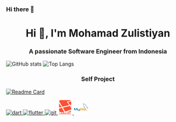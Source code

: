 ### Hi there 👋



<h1 align="center">Hi 👋, I'm Mohamad Zulistiyan</h1>
<h3 align="center">A passionate Software Engineer from Indonesia</h3>

![GitHub stats](https://github-readme-stats.vercel.app/api?username=mzulistiyan&theme=transparent&show_icons=true)
![Top Langs](https://github-readme-stats.vercel.app/api/top-langs/?username=mzulistiyan&theme=transparent&layout=compact)
<h3 align="center">Self Project</h3>

[![Readme Card](https://github-readme-stats.vercel.app/api/pin/?username=mzulistiyan&repo=github-readme-stats)](https://github.com/mzulistiyan/flutter-myskin-application)





<p align="left"> <a href="https://dart.dev" target="_blank" rel="noreferrer"> <img src="https://www.vectorlogo.zone/logos/dartlang/dartlang-icon.svg" alt="dart" width="40" height="40"/> </a> <a href="https://flutter.dev" target="_blank" rel="noreferrer"> <img src="https://www.vectorlogo.zone/logos/flutterio/flutterio-icon.svg" alt="flutter" width="40" height="40"/> </a> <a href="https://git-scm.com/" target="_blank" rel="noreferrer"> <img src="https://www.vectorlogo.zone/logos/git-scm/git-scm-icon.svg" alt="git" width="40" height="40"/> </a> <a href="https://laravel.com/" target="_blank" rel="noreferrer"> <img src="https://raw.githubusercontent.com/devicons/devicon/master/icons/laravel/laravel-plain-wordmark.svg" alt="laravel" width="40" height="40"/> </a> <a href="https://www.mysql.com/" target="_blank" rel="noreferrer"> <img src="https://raw.githubusercontent.com/devicons/devicon/master/icons/mysql/mysql-original-wordmark.svg" alt="mysql" width="40" height="40"/> </a> </p>


